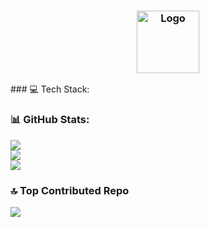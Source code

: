 <h3 align="center">
	<img src="https://raw.githubusercontent.com/catppuccin/catppuccin/main/assets/logos/exports/1544x1544_circle.png" width="100" alt="Logo"/><br/>
</h3>
### 💻 Tech Stack:

### 📊 GitHub Stats:
![](https://github-readme-stats.vercel.app/api?username=Selulox&theme=dark&hide_border=false&include_all_commits=true&count_private=true)<br/>
![](https://github-readme-streak-stats.herokuapp.com/?user=Selulox&theme=dark&hide_border=false)<br/>
![](https://github-readme-stats.vercel.app/api/top-langs/?username=Selulox&theme=dark&hide_border=false&include_all_commits=true&count_private=true&layout=compact)

### 🔝 Top Contributed Repo
![](https://github-contributor-stats.vercel.app/api?username=Selulox&limit=5&theme=dark&combine_all_yearly_contributions=true)

